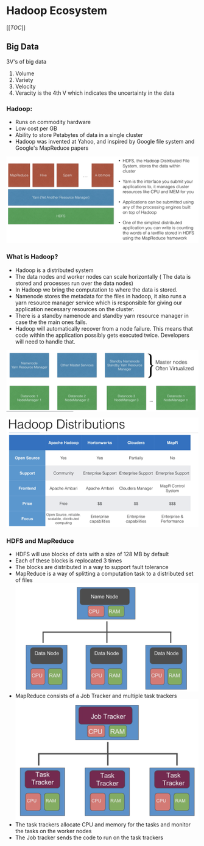 # Hadoop Ecosystem

[[_TOC_]]

## Big Data
3V's of big data
1. Volume
2. Variety
3. Velocity
4. Veracity is the 4th V which indicates the uncertainty in the data

### Hadoop:
- Runs on commodity hardware
- Low cost per GB
- Ability to store Petabytes of data in a single cluster
- Hadoop was invented at Yahoo, and inspired by Google file system and Google's MapReduce papers

![Hadoop Ecosystem](https://github.com/prashantfb65/spark-project/blob/implementation_zero/images/hdp_eco.png?raw=true)

### What is Hadoop?
- Hadoop is a distributed system
- The data nodes and worker nodes can scale horizontally ( The data is stored and processes run over the data nodes)
- In Hadoop we bring the computation to where the data is stored.
- Namenode stores the metadata for the files in hadoop, it also runs a yarn resource manager service which is responsible for giving our application necessary resources on the cluster.
- There is a standby namenode and standby yarn resource manager in case the the main ones fails.
- Hadoop will automatically recover from a node failure. This means that code within the application possibly gets executed twice. Developers will need to handle that.

![Hadoop Model](https://github.com/prashantfb65/spark-project/blob/implementation_zero/images/name_data_node.png?raw=true)

![Hadoop Distributions](https://github.com/prashantfb65/spark-project/blob/implementation_zero/images/distributions.png?raw=true)

### HDFS and MapReduce
- HDFS will use blocks of data with a size of 128 MB by default
- Each of these blocks is replocated 3 times
- The blocks are distributed in a way to support fault tolerance
-  MapReduce is a way of splitting a computation task to a distributed set of files
![MapReduce](https://github.com/prashantfb65/spark-project/blob/implementation_zero/images/name_node.png?raw=true)
- MapReduce consists of a Job Tracker and multiple task trackers
![MapReduce](https://github.com/prashantfb65/spark-project/blob/implementation_zero/images/task_node.png?raw=true)
- The task trackers allocate CPU and memory for the tasks and monitor the tasks on the worker nodes
- The Job tracker sends the code to run on the task trackers


